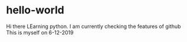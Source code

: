 # hello-world
Hi there
LEarning python. I am currently checking the features of github
This is myself on 6-12-2019
